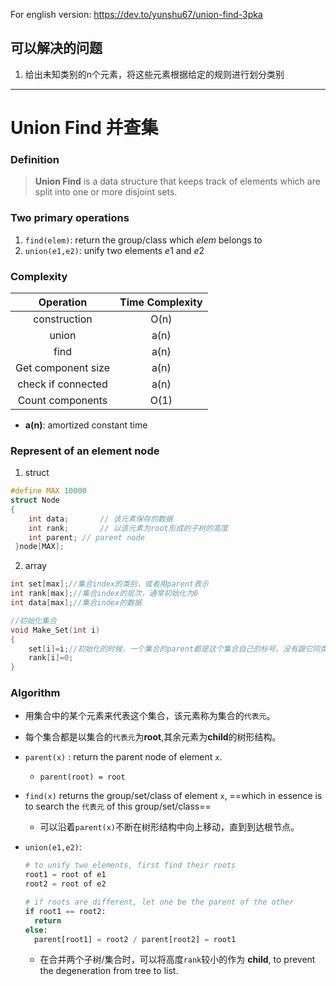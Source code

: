 For english version: https://dev.to/yunshu67/union-find-3pka

## 可以解决的问题

1. 给出未知类别的n个元素，将这些元素根据给定的规则进行划分类别

   

---





# Union Find 并查集

### Definition 

> **Union Find** is a data structure that keeps track of elements which are split into one or more disjoint sets.



### Two primary operations

1. `find(elem)`: return the group/class which $elem$ belongs to 
2. `union(e1,e2)`: unify two elements $e1$ and $e2$ 



### Complexity

|     Operation      | Time Complexity |
| :----------------: | :-------------: |
|    construction    |      O(n)       |
|       union        |      a(n)       |
|        find        |      a(n)       |
| Get component size |      a(n)       |
| check if connected |      a(n)       |
|  Count components  |      O(1)       |
- **a(n)**: amortized constant time



### Represent of an element node

1. struct

```c
#define MAX 10000
struct Node
{
    int data;		// 该元素保存的数据
    int rank;		// 以该元素为root形成的子树的高度
    int parent; // parent node
 }node[MAX];
```

2. array

```c
int set[max];//集合index的类别，或者用parent表示
int rank[max];//集合index的层次，通常初始化为0
int data[max];//集合index的数据

//初始化集合
void Make_Set(int i)
{
    set[i]=i;//初始化的时候，一个集合的parent都是这个集合自己的标号。没有跟它同类的集合，那么这个集合的源头只能是自己了。
    rank[i]=0;
}
```



### Algorithm

- 用集合中的某个元素来代表这个集合，该元素称为集合的`代表元`。

- 每个集合都是以集合的`代表元`为**root**,其余元素为**child**的树形结构。

- `parent(x)` : return the parent node of element `x`.
  
  - `parent(root) = root` 
  
- `find(x)` returns the group/set/class of element `x`, ==which in essence is to search the `代表元` of this group/set/class==
  
  - 可以沿着`parent(x)`不断在树形结构中向上移动，直到到达根节点。
  
- `union(e1,e2)`:

  ```python
  # to unify two elements, first find their roots
  root1 = root of e1
  root2 = root of e2
  
  # if roots are different, let one be the parent of the other
  if root1 == root2:
    return
  else:
    parent[root1] = root2 / parent[root2] = root1
  ```
  
  - 在合并两个子树/集合时，可以将高度`rank`较小的作为 **child**, to prevent the degeneration from tree to list.





